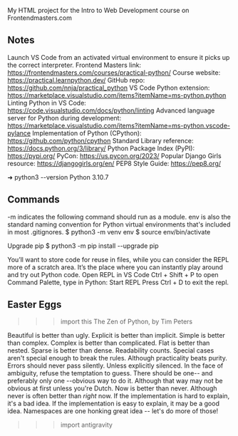 My HTML project for the Intro to Web Development course on Frontendmasters.com

## Notes
Launch VS Code from an activated virtual environment to ensure it picks up the correct interpreter.
Frontend Masters link: https://frontendmasters.com/courses/practical-python/
Course website: https://practical.learnpython.dev/
GitHub repo: https://github.com/nnja/practical_python
VS Code Python extension: https://marketplace.visualstudio.com/items?itemName=ms-python.python
Linting Python in VS Code: https://code.visualstudio.com/docs/python/linting
Advanced language server for Python during development: https://marketplace.visualstudio.com/items?itemName=ms-python.vscode-pylance
Implementation of Python (CPython): https://github.com/python/cpython
Standard Library reference: https://docs.python.org/3/library/
Python Package Index (PyPI): https://pypi.org/
PyCon: https://us.pycon.org/2023/
Popular Django Girls resource: https://djangogirls.org/en/
PEP8 Style Guide: https://pep8.org/

➜ python3 --version
Python 3.10.7

## Commands
-m indicates the following command should run as a module. env is also the standard naming convention for Python virtual environments that's included in most .gitignores.
$ python3 -m venv env
$ source env/bin/activate

Upgrade pip
$ python3 -m pip install --upgrade pip

You’ll want to store code for reuse in files, while you can consider the REPL more of a scratch area. It’s the place where you can instantly play around and try out Python code.
Open REPL in VS Code
Ctrl + Shift + P to open Command Palette, type in Python: Start REPL
Press Ctrl + D to exit the repl.

## Easter Eggs
>>> import this
The Zen of Python, by Tim Peters

Beautiful is better than ugly.
Explicit is better than implicit.
Simple is better than complex.
Complex is better than complicated.
Flat is better than nested.
Sparse is better than dense.
Readability counts.
Special cases aren't special enough to break the rules.
Although practicality beats purity.
Errors should never pass silently.
Unless explicitly silenced.
In the face of ambiguity, refuse the temptation to guess.
There should be one-- and preferably only one --obvious way to do it.
Although that way may not be obvious at first unless you're Dutch.
Now is better than never.
Although never is often better than *right* now.
If the implementation is hard to explain, it's a bad idea.
If the implementation is easy to explain, it may be a good idea.
Namespaces are one honking great idea -- let's do more of those!

>>> import antigravity
